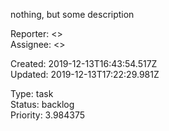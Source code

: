 
nothing, but some description

Reporter:  <>  
Assignee:  <>

Created: 2019-12-13T16:43:54.517Z  
Updated: 2019-12-13T17:22:29.981Z

Type: task  
Status: backlog  
Priority: 3.984375

